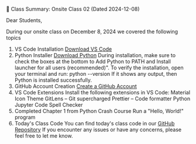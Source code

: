 	
📢 Class Summary: Onsite Class 02 (Dated 2024-12-08)


Dear Students,  

During our onsite class on December 8, 2024 we covered the following topics 

1. VS Code Installation
[Download VS Code](https://code.visualstudio.com/)
2. Python Installer
[Download Python](https://www.python.org/downloads/)
During installation, make sure to check the boxes at the bottom to Add Python to PATH and Install launcher for all users (recommended)".
To verify the installation, open your terminal and run:
python --version
If it shows any output, then Python is installed successfully.
3. GitHub Account Creation
[Create a GitHub Account](https://github.com/)
4. VS Code Extensions
Install the following extensions in VS Code:
Material Icon Theme
GitLens – Git supercharged
Prettier – Code formatter
Python
Jupyter
Code Spell Checker
5. Completed Chapter 1 from Python Crash Course
Run a "Hello, World!" program
6. Today's Class Code
You can find today's class code in our [GitHub Repository](https://github.com/JahanzaibTayyab/Batch-67/tree/main/A1-101)
If you encounter any issues or have any concerns, please feel free to let me know.
